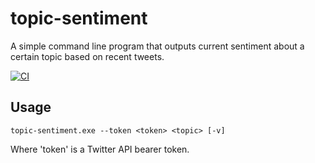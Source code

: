 # topic-sentiment
A simple command line program that outputs current sentiment about a certain topic based on recent tweets.

[![CI](https://github.com/eliefaart/topic-sentiment/actions/workflows/ci.yml/badge.svg)](https://github.com/eliefaart/topic-sentiment/actions/workflows/ci.yml)

## Usage
```topic-sentiment.exe --token <token> <topic> [-v]```

Where 'token' is a Twitter API bearer token.
